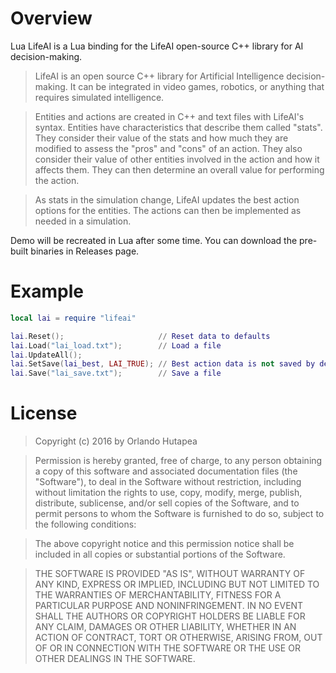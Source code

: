 # Overview
Lua LifeAI is a Lua binding for the LifeAI open-source C++ library for AI decision-making.

> LifeAI is an open source C++ library for Artificial Intelligence decision-making. It can be integrated in video games, robotics, or anything that requires simulated intelligence.
 
> Entities and actions are created in C++ and text files with LifeAI's syntax. Entities have characteristics that describe them called "stats". They consider their value of the stats and how much they are modified to assess the "pros" and "cons" of an action. They also consider their value of other entities involved in the action and how it affects them. They can then determine an overall value for performing the action.
 
> As stats in the simulation change, LifeAI updates the best action options for the entities. The actions can then be implemented as needed in a simulation.

Demo will be recreated in Lua after some time. You can download the pre-built binaries in Releases page.

# Example
```lua
local lai = require "lifeai"

lai.Reset();                     // Reset data to defaults
lai.Load("lai_load.txt");        // Load a file
lai.UpdateAll();
lai.SetSave(lai_best, LAI_TRUE); // Best action data is not saved by default, so set to save
lai.Save("lai_save.txt");        // Save a file
```

# License

> Copyright (c) 2016 by Orlando Hutapea
 
> Permission is hereby granted, free of charge, to any person obtaining a copy of this software and associated documentation files (the "Software"), to deal in the Software without restriction, including without limitation the rights to use, copy, modify, merge, publish, distribute, sublicense, and/or sell copies of the Software, and to permit persons to whom the Software is furnished to do so, subject to the following conditions:
 
> The above copyright notice and this permission notice shall be included in all copies or substantial portions of the Software.
 
> THE SOFTWARE IS PROVIDED "AS IS", WITHOUT WARRANTY OF ANY KIND, EXPRESS OR IMPLIED, INCLUDING BUT NOT LIMITED TO THE WARRANTIES OF MERCHANTABILITY, FITNESS FOR A PARTICULAR PURPOSE AND NONINFRINGEMENT. IN NO EVENT SHALL THE AUTHORS OR COPYRIGHT HOLDERS BE LIABLE FOR ANY CLAIM, DAMAGES OR OTHER LIABILITY, WHETHER IN AN ACTION OF CONTRACT, TORT OR OTHERWISE, ARISING FROM, OUT OF OR IN CONNECTION WITH THE SOFTWARE OR THE USE OR OTHER DEALINGS IN THE SOFTWARE.